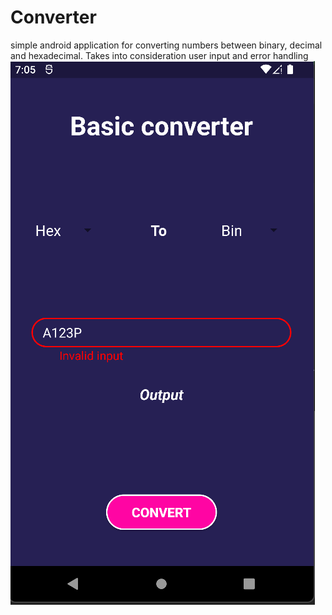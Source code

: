 # Converter
simple android application for converting numbers between binary, decimal and hexadecimal.
Takes into consideration user input and error handling
![converter](app/src/main/res/drawable/converterimg.png)
